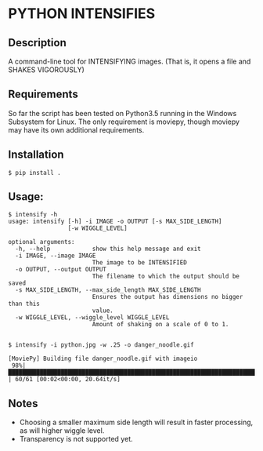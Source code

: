 # PYTHON INTENSIFIES

## Description

A command-line tool for INTENSIFYING images. (That is, it opens a file and SHAKES VIGOROUSLY)

## Requirements

So far the script has been tested on Python3.5 running in the Windows Subsystem for Linux. The only requirement is moviepy, though moviepy may have its own additional requirements.

## Installation

    $ pip install .

## Usage:
    
    $ intensify -h
    usage: intensify [-h] -i IMAGE -o OUTPUT [-s MAX_SIDE_LENGTH]
                     [-w WIGGLE_LEVEL]

    optional arguments:
      -h, --help            show this help message and exit
      -i IMAGE, --image IMAGE
                            The image to be INTENSIFIED
      -o OUTPUT, --output OUTPUT
                            The filename to which the output should be saved
      -s MAX_SIDE_LENGTH, --max_side_length MAX_SIDE_LENGTH
                            Ensures the output has dimensions no bigger than this
                            value.
      -w WIGGLE_LEVEL, --wiggle_level WIGGLE_LEVEL
                            Amount of shaking on a scale of 0 to 1.


    $ intensify -i python.jpg -w .25 -o danger_noodle.gif

    [MoviePy] Building file danger_noodle.gif with imageio
     98%|███████████████████████████████████████████████████████████████████████████████▋ | 60/61 [00:02<00:00, 20.64it/s]

## Notes

* Choosing a smaller maximum side length will result in faster processing, as will higher wiggle level.
* Transparency is not supported yet.
